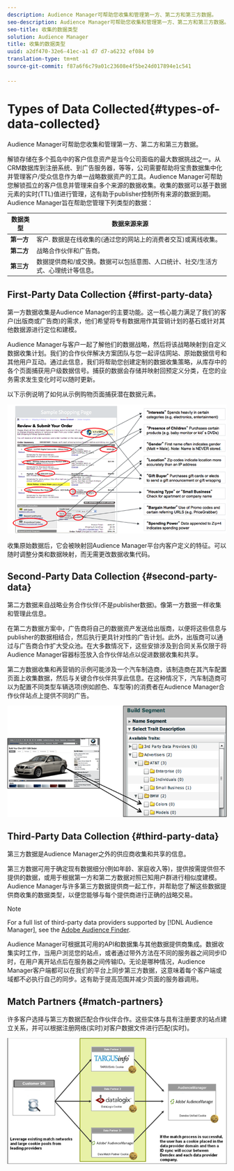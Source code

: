 ```yaml
---
description: Audience Manager可帮助您收集和管理第一方、第二方和第三方数据。
seo-description: Audience Manager可帮助您收集和管理第一方、第二方和第三方数据。
seo-title: 收集的数据类型
solution: Audience Manager
title: 收集的数据类型
uuid: a2df470-32e6-41ec-a1 d7 d7-a6232 ef084 b9
translation-type: tm+mt
source-git-commit: f87a6f6c79a01c23608e4f5be24d017894e1c541

---
```



# Types of Data Collected{#types-of-data-collected}

Audience Manager可帮助您收集和管理第一方、第二方和第三方数据。

解锁存储在多个孤岛中的客户信息资产是当今公司面临的最大数据挑战之一。从CRM数据库到注册系统、到广告服务器，等等，公司需要帮助将宝贵数据集中化并管理客户/受众信息作为单一战略数据资产的工具。Audience Manager可帮助您解锁孤立的客户信息并管理来自多个来源的数据收集。收集的数据可以基于数据元素的实时(TTL)值进行管理，这有助于publisher控制所有来源的数据到期。Audience Manager旨在帮助您管理下列类型的数据：

| 数据类型 | 数据来源来源 |
|---|---|
| **第一方** | 客户. 数据是在线收集的(通过您的网站上的消费者交互)或离线收集。 |
| **第二方** | 战略合作伙伴和广告商。 |
| **第三方** | 数据提供商和/或交换。数据可以包括意图、人口统计、社交/生活方式、心理统计等信息。 |

## First-Party Data Collection {#first-party-data}

第一方数据收集是Audience Manager的主要功能。这一核心能力满足了我们的客户(出版商或广告商)的需求，他们希望将专有数据用作其营销计划的基石或针对其他数据源进行定位和建模。

<!-- 

c_1st_party_data.xml

 -->

Audience Manager与客户一起了解他们的数据战略，然后将该战略映射到自定义数据收集计划。我们的合作伙伴解决方案团队与您一起评估网站、原始数据信号和其他用户互动。通过此信息，我们将帮助您创建定制的数据收集策略，从库存中的各个页面捕获用户级数据信号。捕获的数据会存储并映射回预定义分类，在您的业务需求发生变化时可以随时更新。

以下示例说明了如何从示例购物页面捕获潜在数据元素。

![](assets/1st_party_800px.png)

收集原始数据后，它会被映射回Audience Manager平台内客户定义的特征。可以随时调整分类和数据映射，而无需更改数据收集代码。

## Second-Party Data Collection {#second-party-data}

第二方数据来自战略业务合作伙伴(不是publisher数据)。像第一方数据一样收集和管理此信息。

<!-- 

c_2nd_party_data.xml

 -->

在第二方数据方案中，广告商将自己的数据资产发送给出版商，以便将这些信息与publisher的数据相结合，然后执行更具针对性的广告计划。此外，出版商可以通过与广告商合作扩大受众池。在大多数情况下，这些安排涉及到合同关系仅限于将Audience Manager容器标签放入合作伙伴站点以促进数据收集和共享。

第二方数据收集和再营销的示例可能涉及一个汽车制造商，该制造商在其汽车配置页面上收集数据，然后与关键合作伙伴共享此信息。在这种情况下，汽车制造商可以为配置不同类型车辆选项(例如颜色、车型等)的消费者在Audience Manager合作伙伴站点上提供不同的广告。

![](assets/2nd_party_700px.png)

## Third-Party Data Collection {#third-party-data}

第三方数据是Audience Manager之外的供应商收集和共享的信息。

<!-- 

c_3rd_party_data.xml

 -->

第三方数据可用于确定现有数据细分(例如年龄、家庭收入等)，提供按需提供但不提供的数据，或用于根据第一方和第二方数据对照已知用户群进行相似度建模。Audience Manager与许多第三方数据提供商一起工作，并帮助您了解这些数据提供商收集的数据类型，以便您能够与每个提供商进行正确的战略交易。

>[!NOTE]
>
>For a full list of third-party data providers supported by [!DNL Audience Manager], see the [Adobe Audience Finder](https://www.adobe-audience-finder.com/).

Audience Manager可根据其可用的API和数据集与其他数据提供商集成。数据收集实时工作，当用户浏览您的站点，或者通过带外方法在不同的服务器之间同步ID时，在用户离开站点后在服务器之间传输ID。无论是哪种情况，Audience Manager客户端都可以在我们的平台上同步第三方数据，这意味着每个客户端或域都不必执行自己的同步。这有助于提高范围并减少页面的服务器调用。

## Match Partners {#match-partners}

许多客户选择与第三方数据匹配合作伙伴合作。这些实体与具有注册要求的站点建立关系，并可以根据注册网络(实时)对客户数据文件进行匹配(实时)。

![](assets/data_provider_match_700px.png)

